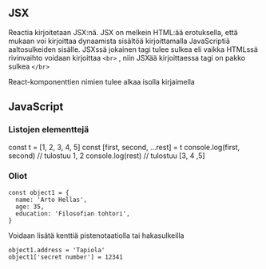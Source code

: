 ## JSX

Reactia kirjoitetaan JSX:nä. JSX on melkein HTML:ää erotuksella, että mukaan voi kirjoittaa dynaamista sisältöä kirjoittamalla JavaScriptiä aaltosulkeiden sisälle. JSXssä jokainen tagi tulee sulkea eli vaikka HTMLssä rivinvaihto voidaan kirjoittaa 
```<br>```
, niin JSXää kirjoittaessa tagi on pakko sulkea 
```</br>```

React-komponenttien nimien tulee alkaa isolla kirjaimella


## JavaScript

### Listojen elementtejä
const t = [1, 2, 3, 4, 5]
const [first, second, ...rest] = t
console.log(first, second)  // tulostuu 1, 2
console.log(rest)          // tulostuu [3, 4 ,5]

### Oliot 
```
const object1 = {
  name: 'Arto Hellas',
  age: 35,
  education: 'Filosofian tohtori',
}
```

Voidaan lisätä kenttiä pistenotaatiolla tai hakasulkeilla
```
object1.address = 'Tapiola'
object1['secret number'] = 12341
```